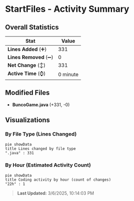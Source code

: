 # StartFiles - Activity Summary 

## Overall Statistics

| Stat                   | Value                                                             |
| ---------------------- | ----------------------------------------------------------------- |
| **Lines Added** (➕)   | 331                                          |
| **Lines Removed** (➖) | 0                                        |
| **Net Change** (↕)    | 331                |
| **Active Time** (⌚)   | 0 minute |


## Modified Files
- **BuncoGame.java** (+331, -0)

## Visualizations

### By File Type (Lines Changed)

```mermaid
pie showData
title Lines changed by file type
".java" : 331
```

### By Hour (Estimated Activity Count)

```mermaid
pie showData
title Coding activity by hour (count of changes)
"22h" : 1
```


> **Last Updated:** 3/6/2025, 10:14:03 PM